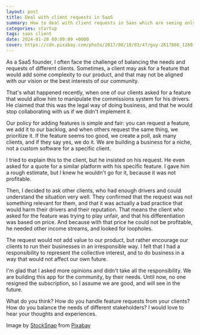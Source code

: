 ```yaml
---
layout: post
title: Deal with client requests in SaaS
summary: How to deal with client requests in Saas which are seeing only their interests, not the product interest.
categories: startup
tags: saas client
date: 2024-01-28 09:09:09 +0000
cover: https://cdn.pixabay.com/photo/2017/08/10/03/47/guy-2617866_1280.jpg
---
```


As a SaaS founder, I often face the challenge of balancing the needs and requests of different clients. Sometimes, a client may ask for a feature that would add some complexity to our product, and that may not be aligned with our vision or the best interests of our community.

That's what happened recently, when one of our clients asked for a feature that would allow him to manipulate the commissions system for his drivers. He claimed that this was the legal way of doing business, and that he would stop collaborating with us if we didn't implement it.

Our policy for adding features is simple and fair: you can request a feature, we add it to our backlog, and when others request the same thing, we prioritize it. If the feature seems too good, we create a poll, ask many clients, and if they say yes, we do it. We are building a business for a niche, not a custom software for a specific client.

I tried to explain this to the client, but he insisted on his request. He even asked for a quote for a similar platform with his specific feature. I gave him a rough estimate, but I knew he wouldn't go for it, because it was not profitable.

Then, I decided to ask other clients, who had enough drivers and could understand the situation very well. They confirmed that the request was not something relevant for them, and that it was actually a bad practice that would harm their drivers and their reputation. That means the client who asked for the feature was trying to play unfair, and that his differentiation was based on price. And because with that price he could not be profitable, he needed other income streams, and looked for loopholes.

The request would not add value to our product, but rather encourage our clients to run their businesses in an irresponsible way. I felt that I had a responsibility to represent the collective interest, and to do business in a way that would not affect our own future.

I'm glad that I asked more opinions and didn't take all the responsibility. We are building this app for the community, by their needs. Until now, no one resigned the subscription, so I assume we are good, and will see in the future.

What do you think? How do you handle feature requests from your clients? How do you balance the needs of different stakeholders? I would love to hear your thoughts and experiences.

Image by <a href="https://pixabay.com/users/stocksnap-894430/?utm_source=link-attribution&utm_medium=referral&utm_campaign=image&utm_content=2617866">StockSnap</a> from <a href="https://pixabay.com//?utm_source=link-attribution&utm_medium=referral&utm_campaign=image&utm_content=2617866">Pixabay</a>